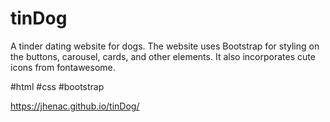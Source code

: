 # tinDog

A tinder dating website for dogs. The website uses Bootstrap for styling on the buttons, carousel, 
cards, and other elements. It also incorporates cute icons from fontawesome.

#html #css #bootstrap

https://jhenac.github.io/tinDog/